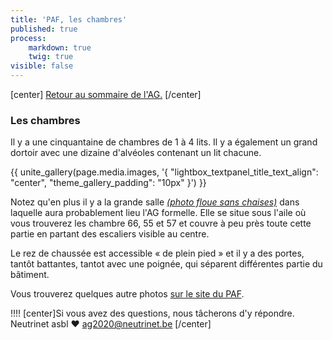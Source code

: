```yaml
---
title: 'PAF, les chambres'
published: true
process:
    markdown: true
    twig: true
visible: false
---
```


[center]
[Retour au sommaire de l'AG.](/ag2020?classes=btn,btn-primary) 
[/center]

### Les chambres

Il y a une cinquantaine de chambres de 1 à 4 lits. Il y a également un grand dortoir avec une dizaine d'alvéoles contenant un lit chacune.

<p>{{ unite_gallery(page.media.images, '{ "lightbox_textpanel_title_text_align": "center", "theme_gallery_padding": "10px" }') }}</p>


Notez qu'en plus il y a la grande salle _[(photo floue sans chaises)](http://pa-f.net/node/272)_ dans laquelle aura probablement lieu l'AG formelle.  Elle se situe sous l'aile où vous trouverez les chambre 66, 55 et 57 et couvre à peu près toute cette partie en partant des escaliers visible au centre.

Le rez de chaussée est accessible « de plein pied » et il y a des portes, tantôt battantes, tantot avec une poignée, qui séparent différentes partie du bâtiment.

Vous trouverez quelques autre photos [sur le site du PAF](http://pa-f.net/image).

!!!! [center]Si vous avez des questions, nous tâcherons d'y répondre.</br>Neutrinet asbl ♥ <a href="mailto:ag2020@neutrinet.be?subject=[AGFFDN2020] Le lieu et son accessibilité&body=Étant passé par la page décrivant le lieu, j'ai l'une ou l'autre question remarque ou commentaire.%0D%0A%0D%0A%0D%0A">ag2020@neutrinet.be</a> [/center]
